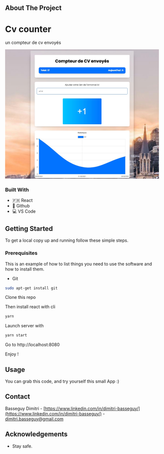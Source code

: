 ## About The Project 
# Cv counter

un compteur de cv envoyés

![](screenshot.jpg)

### Built With

* :fr: React
* 🐙 Github
* 💻 VS Code

<!-- GETTING STARTED -->
## Getting Started

To get a local copy up and running follow these simple steps.

### Prerequisites

This is an example of how to list things you need to use the software and how to install them.
* Git
```sh
sudo apt-get install git
```

Clone this repo 

Then install react with cli
```sh
yarn
```
Launch server with
```sh
yarn start
```
Go to http://localhost:8080

Enjoy !

## Usage

You can grab this code, and try yourself this small App :)


<!-- CONTACT -->
## Contact

Basseguy Dimitri - [https://www.linkedin.com/in/dimitri-basseguy/](https://www.linkedin.com/in/dimitri-basseguy/) - dimitri.basseguy@gmail.com

<!-- ACKNOWLEDGEMENTS -->
## Acknowledgements

* Stay safe.